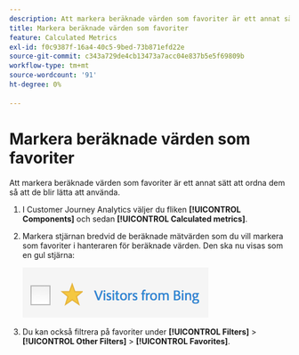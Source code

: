 ```yaml
---
description: Att markera beräknade värden som favoriter är ett annat sätt att ordna dem så att de blir lätta att använda.
title: Markera beräknade värden som favoriter
feature: Calculated Metrics
exl-id: f0c9387f-16a4-40c5-9bed-73b871efd22e
source-git-commit: c343a729de4cb13473a7acc04e837b5e5f69809b
workflow-type: tm+mt
source-wordcount: '91'
ht-degree: 0%

---
```


# Markera beräknade värden som favoriter

Att markera beräknade värden som favoriter är ett annat sätt att ordna dem så att de blir lätta att använda.

1. I Customer Journey Analytics väljer du fliken **[!UICONTROL Components]** och sedan **[!UICONTROL Calculated metrics]**.

1. Markera stjärnan bredvid de beräknade mätvärden som du vill markera som favoriter i hanteraren för beräknade värden. Den ska nu visas som en gul stjärna:

   ![Gul stjärna som visar besökare från Bing.](assets/favorites.png)

1. Du kan också filtrera på favoriter under **[!UICONTROL Filters]** > **[!UICONTROL Other Filters]** > **[!UICONTROL Favorites]**.
